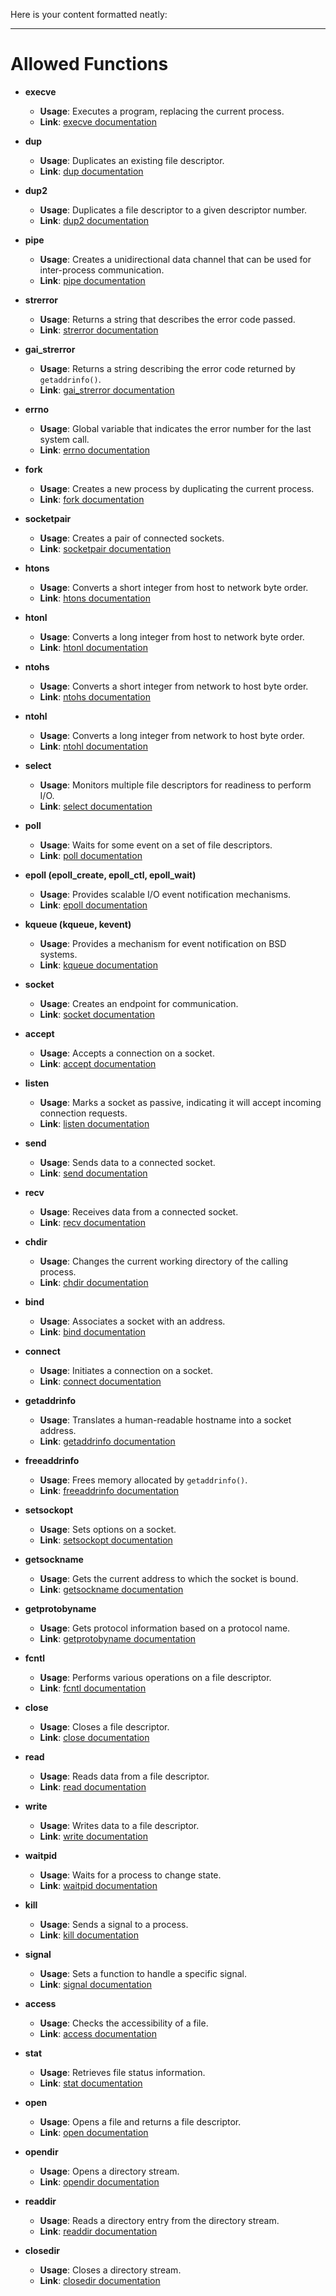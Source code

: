 Here is your content formatted neatly:

---

# Allowed Functions

- **execve**
  - **Usage**: Executes a program, replacing the current process.
  - **Link**: [execve documentation](https://man7.org/linux/man-pages/man2/execve.2.html)

- **dup**
  - **Usage**: Duplicates an existing file descriptor.
  - **Link**: [dup documentation](https://man7.org/linux/man-pages/man2/dup.2.html)

- **dup2**
  - **Usage**: Duplicates a file descriptor to a given descriptor number.
  - **Link**: [dup2 documentation](https://man7.org/linux/man-pages/man2/dup.2.html)

- **pipe**
  - **Usage**: Creates a unidirectional data channel that can be used for inter-process communication.
  - **Link**: [pipe documentation](https://man7.org/linux/man-pages/man2/pipe.2.html)

- **strerror**
  - **Usage**: Returns a string that describes the error code passed.
  - **Link**: [strerror documentation](https://man7.org/linux/man-pages/man3/strerror.3.html)

- **gai_strerror**
  - **Usage**: Returns a string describing the error code returned by `getaddrinfo()`.
  - **Link**: [gai_strerror documentation](https://man7.org/linux/man-pages/man3/gai_strerror.3.html)

- **errno**
  - **Usage**: Global variable that indicates the error number for the last system call.
  - **Link**: [errno documentation](https://man7.org/linux/man-pages/man3/errno.3.html)

- **fork**
  - **Usage**: Creates a new process by duplicating the current process.
  - **Link**: [fork documentation](https://man7.org/linux/man-pages/man2/fork.2.html)

- **socketpair**
  - **Usage**: Creates a pair of connected sockets.
  - **Link**: [socketpair documentation](https://man7.org/linux/man-pages/man2/socketpair.2.html)

- **htons**
  - **Usage**: Converts a short integer from host to network byte order.
  - **Link**: [htons documentation](https://man7.org/linux/man-pages/man3/htons.3p.html)

- **htonl**
  - **Usage**: Converts a long integer from host to network byte order.
  - **Link**: [htonl documentation](https://man7.org/linux/man-pages/man3/htonl.3p.html)

- **ntohs**
  - **Usage**: Converts a short integer from network to host byte order.
  - **Link**: [ntohs documentation](https://man7.org/linux/man-pages/man3/ntohs.3p.html)

- **ntohl**
  - **Usage**: Converts a long integer from network to host byte order.
  - **Link**: [ntohl documentation](https://man7.org/linux/man-pages/man3/ntohl.3p.html)

- **select**
  - **Usage**: Monitors multiple file descriptors for readiness to perform I/O.
  - **Link**: [select documentation](https://man7.org/linux/man-pages/man2/select.2.html)

- **poll**
  - **Usage**: Waits for some event on a set of file descriptors.
  - **Link**: [poll documentation](https://man7.org/linux/man-pages/man2/poll.2.html)

- **epoll (epoll_create, epoll_ctl, epoll_wait)**
  - **Usage**: Provides scalable I/O event notification mechanisms.
  - **Link**: [epoll documentation](https://man7.org/linux/man-pages/man7/epoll.7.html)

- **kqueue (kqueue, kevent)**
  - **Usage**: Provides a mechanism for event notification on BSD systems.
  - **Link**: [kqueue documentation](https://man.freebsd.org/kqueue.2)

- **socket**
  - **Usage**: Creates an endpoint for communication.
  - **Link**: [socket documentation](https://man7.org/linux/man-pages/man2/socket.2.html)

- **accept**
  - **Usage**: Accepts a connection on a socket.
  - **Link**: [accept documentation](https://man7.org/linux/man-pages/man2/accept.2.html)

- **listen**
  - **Usage**: Marks a socket as passive, indicating it will accept incoming connection requests.
  - **Link**: [listen documentation](https://man7.org/linux/man-pages/man2/listen.2.html)

- **send**
  - **Usage**: Sends data to a connected socket.
  - **Link**: [send documentation](https://man7.org/linux/man-pages/man2/send.2.html)

- **recv**
  - **Usage**: Receives data from a connected socket.
  - **Link**: [recv documentation](https://man7.org/linux/man-pages/man2/recv.2.html)

- **chdir**
  - **Usage**: Changes the current working directory of the calling process.
  - **Link**: [chdir documentation](https://man7.org/linux/man-pages/man2/chdir.2.html)

- **bind**
  - **Usage**: Associates a socket with an address.
  - **Link**: [bind documentation](https://man7.org/linux/man-pages/man2/bind.2.html)

- **connect**
  - **Usage**: Initiates a connection on a socket.
  - **Link**: [connect documentation](https://man7.org/linux/man-pages/man2/connect.2.html)

- **getaddrinfo**
  - **Usage**: Translates a human-readable hostname into a socket address.
  - **Link**: [getaddrinfo documentation](https://man7.org/linux/man-pages/man3/getaddrinfo.3.html)

- **freeaddrinfo**
  - **Usage**: Frees memory allocated by `getaddrinfo()`.
  - **Link**: [freeaddrinfo documentation](https://man7.org/linux/man-pages/man3/freeaddrinfo.3.html)

- **setsockopt**
  - **Usage**: Sets options on a socket.
  - **Link**: [setsockopt documentation](https://man7.org/linux/man-pages/man2/setsockopt.2.html)

- **getsockname**
  - **Usage**: Gets the current address to which the socket is bound.
  - **Link**: [getsockname documentation](https://man7.org/linux/man-pages/man2/getsockname.2.html)

- **getprotobyname**
  - **Usage**: Gets protocol information based on a protocol name.
  - **Link**: [getprotobyname documentation](https://man7.org/linux/man-pages/man3/getprotoent.3.html)

- **fcntl**
  - **Usage**: Performs various operations on a file descriptor.
  - **Link**: [fcntl documentation](https://man7.org/linux/man-pages/man2/fcntl.2.html)

- **close**
  - **Usage**: Closes a file descriptor.
  - **Link**: [close documentation](https://man7.org/linux/man-pages/man2/close.2.html)

- **read**
  - **Usage**: Reads data from a file descriptor.
  - **Link**: [read documentation](https://man7.org/linux/man-pages/man2/read.2.html)

- **write**
  - **Usage**: Writes data to a file descriptor.
  - **Link**: [write documentation](https://man7.org/linux/man-pages/man2/write.2.html)

- **waitpid**
  - **Usage**: Waits for a process to change state.
  - **Link**: [waitpid documentation](https://man7.org/linux/man-pages/man2/waitpid.2.html)

- **kill**
  - **Usage**: Sends a signal to a process.
  - **Link**: [kill documentation](https://man7.org/linux/man-pages/man2/kill.2.html)

- **signal**
  - **Usage**: Sets a function to handle a specific signal.
  - **Link**: [signal documentation](https://man7.org/linux/man-pages/man2/signal.2.html)

- **access**
  - **Usage**: Checks the accessibility of a file.
  - **Link**: [access documentation](https://man7.org/linux/man-pages/man2/access.2.html)

- **stat**
  - **Usage**: Retrieves file status information.
  - **Link**: [stat documentation](https://man7.org/linux/man-pages/man2/stat.2.html)

- **open**
  - **Usage**: Opens a file and returns a file descriptor.
  - **Link**: [open documentation](https://man7.org/linux/man-pages/man2/open.2.html)

- **opendir**
  - **Usage**: Opens a directory stream.
  - **Link**: [opendir documentation](https://man7.org/linux/man-pages/man3/opendir.3.html)

- **readdir**
  - **Usage**: Reads a directory entry from the directory stream.
  - **Link**: [readdir documentation](https://man7.org/linux/man-pages/man3/readdir.3.html)

- **closedir**
  - **Usage**: Closes a directory stream.
  - **Link**: [closedir documentation](https://man7.org/linux/man-pages/man3/closedir.3.html)